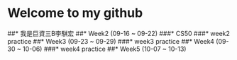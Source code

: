# Welcome to my github
 ##* 我是巨資三B李騏宏
 ##* Week2 (09-16 ~ 09-22)
  ###* CS50
  ###* week2 practice
 ##* Week3 (09-23 ~ 09-29)
  ###* week3 practice
 ##* Week4 (09-30 ~ 10-06)
  ###* week4 practice
 ##* Week5 (10-07 ~ 10-13)
